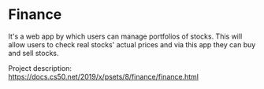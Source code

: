 # Finance

It's a web app by which users can manage portfolios of stocks. This will allow
users to check real stocks' actual prices and via this app they can buy and sell stocks.

Project description: https://docs.cs50.net/2019/x/psets/8/finance/finance.html

